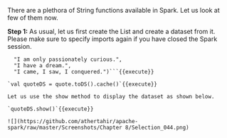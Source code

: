 There are a plethora of String functions available in Spark. Let us look at few of them now.

**Step 1:** As usual, let us first create the List and create a dataset from it. Please make sure to specify imports again if you have closed the Spark session.

```val quote = List("I have no special talent.",
  "I am only passionately curious.",
  "I have a dream.",
  "I came, I saw, I conquered.")```{{execute}} 

`val quoteDS = quote.toDS().cache()`{{execute}} 

Let us use the show method to display the dataset as shown below.

`quoteDS.show()`{{execute}} 

![](https://github.com/athertahir/apache-spark/raw/master/Screenshots/Chapter 8/Selection_044.png)
